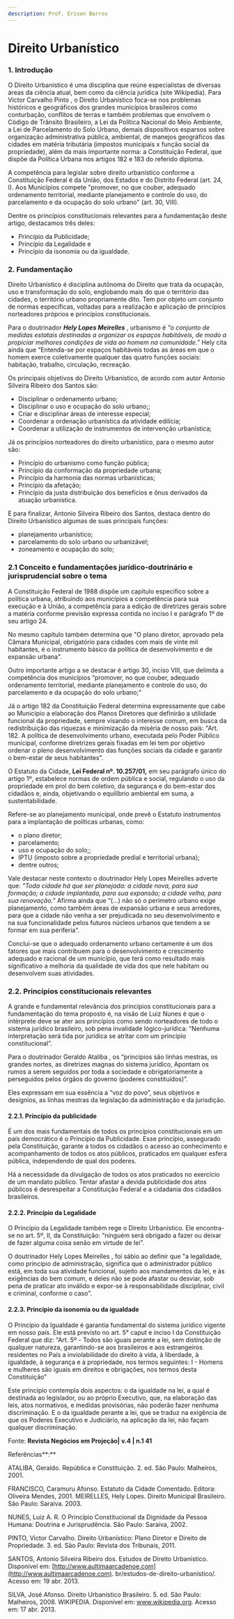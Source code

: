 ```yaml
---
description: Prof. Erison Barros
---
```


# Direito Urbanístico

### 1. Introdução

O Direito Urbanístico é uma disciplina que reúne especialistas de diversas áreas da ciência atual, bem como da ciência jurídica \(site Wikipedia\). Para Victor Carvalho Pinto , o Direito Urbanístico foca-se nos problemas históricos e geográficos dos grandes municípios brasileiros como conturbação, conflitos de terras e também problemas que envolvem o Código de Trânsito Brasileiro, a Lei da Política Nacional do Meio Ambiente, a Lei de Parcelamento do Solo Urbano, demais dispositivos esparsos sobre organização administrativa pública, ambiental, de manejos geográficos das cidades em matéria tributária \(impostos municipais x função social da propriedade\), além da mais importante norma: a Constituição Federal, que dispõe da Política Urbana nos artigos 182 e 183 do referido diploma.

A competência para legislar sobre direito urbanístico conforme a Constituição Federal é da União, dos Estados e do Distrito Federal \(art. 24, I\). Aos Municípios compete "promover, no que couber, adequado ordenamento territorial, mediante planejamento e controle do uso, do parcelamento e da ocupação do solo urbano" \(art. 30, VIII\).

Dentre os princípios constitucionais relevantes para a fundamentação deste artigo, destacamos três deles:

* Princípio da Publicidade;
* Princípio da Legalidade e
* Princípio da isonomia ou da igualdade.

### 2. Fundamentação

Direito Urbanístico é disciplina autônoma do Direito que trata da ocupação, uso e transformação do solo, englobando mais do que o território das cidades, o território urbano propriamente dito. Tem por objeto um conjunto de normas específicas, voltadas para a realização e aplicação de princípios norteadores próprios e princípios constitucionais.

Para o doutrinador _**Hely Lopes Meirelles**_ , urbanismo é _"o conjunto de medidas estatais destinadas a organizar os espaços habitáveis, de modo a propiciar melhores condições de vida ao homem na comunidade.”_ Hely cita ainda que “Entenda-se por espaços habitáveis todas as áreas em que o homem exerce coletivamente qualquer das quatro funções sociais: habitação, trabalho, circulação, recreação.

Os principais objetivos do Direito Urbanístico, de acordo com autor Antonio Silveira Ribeiro dos Santos são:

* Disciplinar o ordenamento urbano;
* Disciplinar o uso e ocupação do solo urbano;;
* Criar e disciplinar áreas de interesse especial;
* Coordenar a ordenação urbanística da atividade edilícia;
* Coordenar a utilização de instrumentos de intervenção urbanística;

Já os princípios norteadores do direito urbanístico, para o mesmo autor são:

* Princípio do urbanismo como função pública;
* Princípio da conformação da propriedade urbana;
* Princípio da harmonia das normas urbanísticas;
* Princípio da afetação;
* Princípio da justa distribuição dos benefícios e ônus derivados da atuação urbanística.

E para finalizar, Antonio Silveira Ribeiro dos Santos, destaca dentro do Direito Urbanístico algumas de suas principais funções:

* planejamento urbanístico;
* parcelamento do solo urbano ou urbanizável;
* zoneamento e ocupação do solo;

### 2.1 Conceito e fundamentações jurídico-doutrinário e jurisprudencial sobre o tema

A Constituição Federal de 1988 dispõe um capítulo específico sobre a política urbana, atribuindo aos municípios a competência para sua execução e à União, a competência para a edição de diretrizes gerais sobre a matéria conforme previsão expressa contida no inciso I e parágrafo 1º de seu artigo 24.

No mesmo capítulo também determina que "O plano diretor, aprovado pela Câmara Municipal, obrigatório para cidades com mais de vinte mil habitantes, é o instrumento básico da política de desenvolvimento e de expansão urbana".

Outro importante artigo a se destacar é artigo 30, inciso VIII, que delimita a competência dos municípios “promover, no que couber, adequado ordenamento territorial, mediante planejamento e controle do uso, do parcelamento e da ocupação do solo urbano;"

Já o artigo 182 da Constituição Federal determina expressamente que cabe ao Município a elaboração dos Planos Diretores que definirão a utilidade funcional da propriedade, sempre visando o interesse comum, em busca da redistribuição das riquezas e minimização da miséria de nosso país: "Art. 182. A política de desenvolvimento urbano, executada pelo Poder Público municipal, conforme diretrizes gerais fixadas em lei tem por objetivo ordenar o pleno desenvolvimento das funções sociais da cidade e garantir o bem-estar de seus habitantes".

O Estatuto da Cidade, **Lei Federal nº. 10.257/01,** em seu parágrafo único do artigo 1º, estabelece normas de ordem pública e social, regulando o uso da propriedade em prol do bem coletivo, da segurança e do bem-estar dos cidadãos e, ainda, objetivando o equilíbrio ambiental em suma, a sustentabilidade.

Refere-se ao planejamento municipal, onde prevê o Estatuto instrumentos para a implantação de políticas urbanas, como:

* o plano diretor;
* parcelamento;
* uso e ocupação do solo;;
* IPTU \(imposto sobre a propriedade predial e territorial urbana\);
* dentre outros; 

Vale destacar neste contexto o doutrinador Hely Lopes Meirelles adverte que: _"Toda cidade há que ser planejada: a cidade nova, para sua formação; a cidade implantada, para sua expansão; a cidade velha, para sua renovação.”_ Afirma ainda que “\(...\) não só o perímetro urbano exige planejamento, como também áreas de expansão urbana e seus arredores, para que a cidade não venha a ser prejudicada no seu desenvolvimento e na sua funcionalidade pelos futuros núcleos urbanos que tendem a se formar em sua periferia".

Conclui-se que o adequado ordenamento urbano certamente é um dos fatores que mais contribuem para o desenvolvimento e crescimento adequado e racional de um município, que terá como resultado mais significativo a melhoria da qualidade de vida dos que nele habitam ou desenvolvem suas atividades.

### 2.2. Princípios constitucionais relevantes

A grande e fundamental relevância dos princípios constitucionais para a fundamentação do tema proposto é, na visão de Luiz Nunes é que o intérprete deve se ater aos princípios como sendo norteadores de todo o sistema jurídico brasileiro, sob pena invalidade lógico-jurídica: “Nenhuma interpretação será tida por jurídica se atritar com um princípio constitucional”.

Para o doutrinador Geraldo Ataliba , os “princípios são linhas mestras, os grandes nortes, as diretrizes magnas do sistema jurídico, Apontam os rumos a serem seguidos por toda a sociedade e obrigatoriamente a perseguidos pelos órgãos do governo \(poderes constituídos\)”.

Eles expressam em sua essência a “voz do povo”, seus objetivos e desígnios, as linhas mestras da legislação da administração e da jurisdição.

#### 2.2.1. Princípio da publicidade

É um dos mais fundamentais de todos os princípios constitucionais em um país democrático é o Princípio da Publicidade. Esse princípio, assegurado pela Constituição, garante a todos os cidadãos o acesso ao conhecimento e acompanhamento de todos os atos públicos, praticados em qualquer esfera pública, independendo de qual dos poderes.

Há a necessidade da divulgação de todos os atos praticados no exercício de um mandato público. Tentar afastar a devida publicidade dos atos públicos é desrespeitar a Constituição Federal e a cidadania dos cidadãos brasileiros.

#### 2.2.2. Princípio da Legalidade

O Princípio da Legalidade também rege o Direito Urbanístico. Ele encontra-se no art. 5º, II, da Constituição: “ninguém será obrigado a fazer ou deixar de fazer alguma coisa senão em virtude de lei”.

O doutrinador Hely Lopes Meirelles , foi sábio ao definir que "a legalidade, como princípio de administração, significa que o administrador público está, em toda sua atividade funcional, sujeito aos mandamentos da lei, e às exigências do bem comum, e deles não se pode afastar ou desviar, sob pena de praticar ato inválido e expor-se à responsabilidade disciplinar, civil e criminal, conforme o caso".

#### 2.2.3. Princípio da isonomia ou da igualdade

O Princípio da Igualdade é garantia fundamental do sistema jurídico vigente em nosso país. Ele está previsto no art. 5° caput e inciso I da Constituição Federal que diz: "Art. 5º - Todos são iguais perante a lei, sem distinção de qualquer natureza, garantindo-se aos brasileiros e aos estrangeiros residentes no País a inviolabilidade do direito à vida, à liberdade, à igualdade, à segurança e à propriedade, nos termos seguintes: I - Homens e mulheres são iguais em direitos e obrigações, nos termos desta Constituição”

Este princípio contempla dois aspectos: o da igualdade na lei, a qual é destinada ao legislador, ou ao próprio Executivo, que, na elaboração das leis, atos normativos, e medidas provisórias, não poderão fazer nenhuma discriminação. E o da igualdade perante a lei, que se traduz na exigência de que os Poderes Executivo e Judiciário, na aplicação da lei, não façam qualquer discriminação.

Fonte: **Revista Negócios em Projeção\| v.4 \| n.1 41**

Referências**:**

ATALIBA, Geraldo. República e Constituição. 2. ed. São Paulo: Malheiros, 2001. 

FRANCISCO, Caramuru Afonso. Estatuto da Cidade Comentado. Editora: Oliveira Mendes, 2001. MEIRELLES, Hely Lopes. Direito Municipal Brasileiro. São Paulo: Saraiva. 2003. 

NUNES, Luiz A. R. O Princípio Constitucional da Dignidade da Pessoa Humana: Doutrina e Jurisprudência. São Paulo: Saraiva, 2002. 

PINTO, Victor Carvalho. Direito Urbanístico: Plano Diretor e Direito de Propriedade. 3. ed. São Paulo: Revista dos Tribunais, 2011. 

SANTOS, Antonio Silveira Ribeiro dos. Estudos de Direito Urbanístico. Disponível em: [http://www.aultimaarcadenoe.com](http://www.aultimaarcadenoe.com). br/estudos-de-direito-urbanístico/. Acesso em: 19 abr. 2013. 

SILVA, José Afonso. Direito Urbanístico Brasileiro. 5. ed. São Paulo: Malheiros, 2008. WIKIPEDIA. Disponível em: www.wikipedia.org. Acesso em: 17 abr. 2013.

